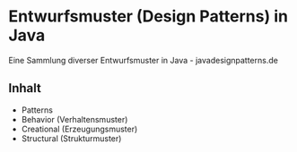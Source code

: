 # Entwurfsmuster (Design Patterns) in Java
Eine Sammlung diverser Entwurfsmuster in Java - javadesignpatterns.de

## Inhalt

* Patterns
 * Behavior (Verhaltensmuster)
 * Creational (Erzeugungsmuster)
 * Structural (Strukturmuster)
